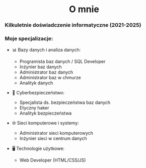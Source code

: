 <h1 align="center">O mnie</h1>

### Kilkuletnie doświadczenie informatyczne (2021-2025)
### Moje specjalizacje:

- 📊 Bazy danych i analiza danych:
  * Programista baz danych / SQL Developer
  * Inżynier baz danych
  * Administrator baz danych
  * Administrator baz w chmurze
  * Analityk danych

- 🔐 Cyberbezpieczeństwo:
  * Specjalista ds. bezpieczeństwa baz danych
  * Etyczny haker
  * Analityk bezpieczeństwa

- 🌐 Sieci komputerowe i systemy:
  * Administrator sieci komputerowych
  * Inżynier sieci w centrum danych

- 🖥️ Technologie użytkowe:
  * Web Developer (HTML/CSS/JS)
